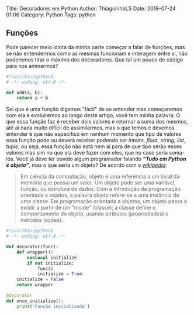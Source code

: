 Title: Decoradores em Python
Author: ThiaguinhoLS
Date: 2018-07-24 01:06
Category: Python
Tags: python

## Funções ##

Pode parecer meio idiota da minha parte começar a falar de funções, mas se não entendermos como as mesmas funcionam e interagem entre si, não poderemos tirar o máximo dos decoradores. Que tal um pouco de código para nos animarmos?

```python
#!/usr/bin/python3
# -*- coding: utf-8 -*-

def add(a, b):
	return a + b
```

Sei que é uma função digamos "fácil" de se entender mas começaremos com ela e evoluiremos ao longo deste artigo, você tem minha palavra. O que essa função faz é receber dois valores e retornar a soma dos mesmos, até aí nada muito difícil de assimilarmos, mas o que temos e devemos entender é que não especifico em nenhum momento que tipo de valores essa função pode ou deverá receber podendo ser _inteiro_, _float_, _string_, _list_, _tuple_, ou seja, essa função não está nem aí para de que tipo serão esses valores mas sim no que ela deve fazer com eles, que no caso seria soma-lós. Você já deve ter ouvido algum programador falando _**"Tudo em Python é objeto"**_, mas o que seria um objeto? De acordo com o _[wikipédia](https://pt.wikipedia.org/wiki/Objeto_(ci%C3%AAncia_da_computa%C3%A7%C3%A3o))_:

> Em ciência da computação, objeto é uma referência a um local da memória que 
> possui um valor. Um objeto pode ser uma variável, função, ou estrutura de 
> dados. Com a introdução da programação orientada a objetos, a palavra objeto 
> refere-se a uma instância de uma classe.
> Em programação orientada a objetos, um objeto passa a existir a partir de um 
> "molde" (classe); a classe define o comportamento do objeto, usando 
> atributos (propriedades) e métodos (ações). 

```python
#!/usr/bin/python3
# -*- coding: utf-8 -*-

def decorator(func):
	def wrapper():
		nonlocal initialize
		if not initialize:
			func()
			initialize = True
	initialize = False
	return wrapper

@decorator
def once_initialize():
	print('Função inicializada')
```